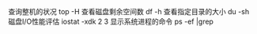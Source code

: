 查询整机的状况 top -H
查看磁盘剩余空间数 df -h
查看指定目录的大小 du -sh
磁盘I/O性能评估 iostat -xdk 2 3
显示系统进程的命令 ps -ef |grep  

